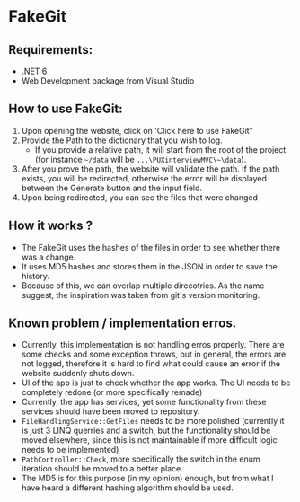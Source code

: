 # FakeGit

## Requirements:
- .NET 6
- Web Development package from Visual Studio

## How to use FakeGit:

1. Upon opening the website, click on 'Click here to use FakeGit"
2. Provide the Path to the dictionary that you wish to log.
    - If you provide a relative path, it will start from the root of the project (for instance `~/data` will be `...\PUXinterviewMVC\~\data`).
3. After you prove the path, the website will validate the path. If the path exists, you will be redirected, otherwise the error will be displayed between the Generate button and the input field.
4. Upon being redirected, you can see the files that were changed

## How it works ?

- The FakeGit uses the hashes of the files in order to see whether there was a change.
- It uses MD5 hashes and stores them in the JSON in order to save the history.
- Because of this, we can overlap multiple direcotries. As the name suggest, the inspiration was taken from git's version monitoring.

## Known problem / implementation erros.

- Currently, this implementation is not handling erros properly. There are some checks and some exception throws, but in general, the errors are not logged, therefore it is hard to find what could cause an error if the website suddenly shuts down.
- UI of the app is just to check whether the app works. The UI needs to be completely redone (or more specifically remade)
- Currently, the app has services, yet some functionality from these services should have been moved to repository.
- `FileHandlingService::GetFiles` needs to be more polished (currently it is just 3 LINQ querries and a switch, but the functionality should be moved elsewhere, since this is not maintainable if more difficult logic needs to be implemented)
- `PathController::Check`, more specifically the switch in the enum iteration should be moved to a better place.
- The MD5 is for this purpose (in my opinion) enough, but from what I have heard a different hashing algorithm should be used.



